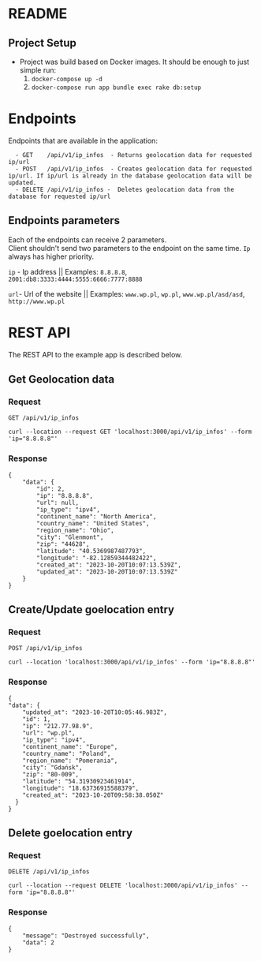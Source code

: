 # README

## Project Setup
  - Project was build based on Docker images.
    It should be enough to just simple run:
      1. ```docker-compose up -d```
      2. ```docker-compose run app bundle exec rake db:setup```

# Endpoints
  Endpoints that are available in the application:
  ```
    - GET    /api/v1/ip_infos  - Returns geolocation data for requested ip/url
    - POST   /api/v1/ip_infos  - Creates geolocation data for requested ip/url. If ip/url is already in the database geolocation data will be updated.
    - DELETE /api/v1/ip_infos -  Deletes geolocation data from the database for requested ip/url
  ```

## Endpoints parameters
  Each of the endpoints can receive 2 parameters.  
  Client shouldn't send two parameters to the endpoint on the same time. `Ip` always has higher priority. 

  `ip` - Ip address || Examples: `8.8.8.8`, `2001:db8:3333:4444:5555:6666:7777:8888`

  `url`- Url of the website || Examples: `www.wp.pl`, `wp.pl`, `www.wp.pl/asd/asd`, `http://www.wp.pl`

# REST API

The REST API to the example app is described below.

## Get Geolocation data

### Request

`GET /api/v1/ip_infos`

    curl --location --request GET 'localhost:3000/api/v1/ip_infos' --form 'ip="8.8.8.8"'

### Response

    {
        "data": {
            "id": 2,
            "ip": "8.8.8.8",
            "url": null,
            "ip_type": "ipv4",
            "continent_name": "North America",
            "country_name": "United States",
            "region_name": "Ohio",
            "city": "Glenmont",
            "zip": "44628",
            "latitude": "40.5369987487793",
            "longitude": "-82.12859344482422",
            "created_at": "2023-10-20T10:07:13.539Z",
            "updated_at": "2023-10-20T10:07:13.539Z"
        }
    }

## Create/Update goelocation entry

### Request

`POST /api/v1/ip_infos`

    curl --location 'localhost:3000/api/v1/ip_infos' --form 'ip="8.8.8.8"'

### Response

    {
    "data": {
        "updated_at": "2023-10-20T10:05:46.983Z",
        "id": 1,
        "ip": "212.77.98.9",
        "url": "wp.pl",
        "ip_type": "ipv4",
        "continent_name": "Europe",
        "country_name": "Poland",
        "region_name": "Pomerania",
        "city": "Gdańsk",
        "zip": "80-009",
        "latitude": "54.31930923461914",
        "longitude": "18.63736915588379",
        "created_at": "2023-10-20T09:58:38.050Z"
      }
    }

## Delete goelocation entry

### Request

`DELETE /api/v1/ip_infos`

    curl --location --request DELETE 'localhost:3000/api/v1/ip_infos' --form 'ip="8.8.8.8"'

### Response

    {
        "message": "Destroyed successfully",
        "data": 2
    }

